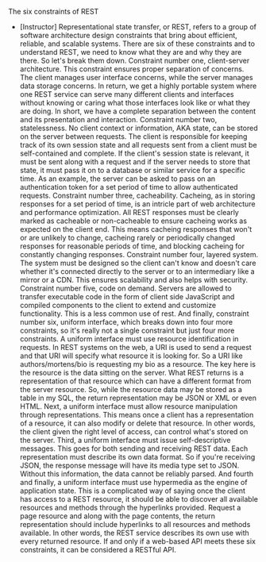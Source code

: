The six constraints of REST
- [Instructor] Representational state transfer, or REST, refers to a group of software architecture design constraints that bring about efficient, reliable, and scalable systems. There are six of these constraints and to understand REST, we need to know what they are and why they are there. So let's break them down. Constraint number one, client-server architecture. This constraint ensures proper separation of concerns. The client manages user interface concerns, while the server manages data storage concerns. In return, we get a highly portable system where one REST service can serve many different clients and interfaces without knowing or caring what those interfaces look like or what they are doing. In short, we have a complete separation between the content and its presentation and interaction. Constraint number two, statelessness. No client context or information, AKA state, can be stored on the server between requests. The client is responsible for keeping track of its own session state and all requests sent from a client must be self-contained and complete. If the client's session state is relevant, it must be sent along with a request and if the server needs to store that state, it must pass it on to a database or similar service for a specific time. As an example, the server can be asked to pass on an authentication token for a set period of time to allow authenticated requests. Constraint number three, cacheability. Cacheing, as in storing responses for a set period of time, is an intricle part of web architecture and performance optimization. All REST responses must be clearly marked as cacheable or non-cacheable to ensure cacheing works as expected on the client end. This means cacheing responses that won't or are unlikely to change, cacheing rarely or periodically changed responses for reasonable periods of time, and blocking cacheing for constantly changing responses. Constraint number four, layered system. The system must be designed so the client can't know and doesn't care whether it's connected directly to the server or to an intermediary like a mirror or a CDN. This ensures scalability and also helps with security. Constraint number five, code on demand. Servers are allowed to transfer executable code in the form of client side JavaScript and compiled components to the client to extend and customize functionality. This is a less common use of rest. And finally, constraint number six, uniform interface, which breaks down into four more constraints, so it's really not a single constraint but just four more constraints. A uniform interface must use resource identification in requests. In REST systems on the web, a URI is used to send a request and that URI will specify what resource it is looking for. So a URI like authors/mortens/bio is requesting my bio as a resource. The key here is the resource is the data sitting on the server. What REST returns is a representation of that resource which can have a different format from the server resource. So, while the resource data may be stored as a table in my SQL, the return representation may be JSON or XML or even HTML. Next, a uniform interface must allow resource manipulation through representations. This means once a client has a representation of a resource, it can also modify or delete that resource. In other words, the client given the right level of access, can control what's stored on the server. Third, a uniform interface must issue self-descriptive messages. This goes for both sending and receiving REST data. Each representation must describe its own data format. So if you're receiving JSON, the response message will have its media type set to JSON. Without this information, the data cannot be reliably parsed. And fourth and finally, a uniform interface must use hypermedia as the engine of application state. This is a complicated way of saying once the client has access to a REST resource, it should be able to discover all available resources and methods through the hyperlinks provided. Request a page resource and along with the page contents, the return representation should include hyperlinks to all resources and methods available. In other words, the REST service describes its own use with every returned resource. If and only if a web-based API meets these six constraints, it can be considered a RESTful API.